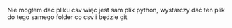 Nie mogłem dać pliku csv więc jest sam plik python, wystarczy dać ten plik do tego samego folder co csv i będzie git
